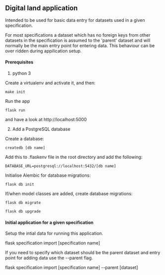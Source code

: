 ## Digital land application

Intended to be used for basic data entry for datasets used in a given specification. 

For most specifications a dataset which has no foreign keys from other datasets in the specification is assumed to the 'parent' dataset 
and will normally be the main entry point for entering data. This behaviour can be over ridden during appilication setup.


#### Prerequisites

1. python 3

Create a virtualenv and activate it, and then:

    make init

Run the app

    flask run

and have a look at http://localhost:5000


2. Add a PostgreSQL database

Create a database:

    createdb [db name]

Add this to .flaskenv file in the root directory and add the following:

    DATABASE_URL=postgresql://localhost:5432/[db name]

Initialise Alembic for database migrations:

    flask db init

If/when model classes are added, create database migrations:

    flask db migrate

    flask db upgrade



#### Initial application for a given specification

Setup the intial data for running this application.

  flask specification import [specification name]

If you need to specify which dataset should be the parent dataset and entry point for adding data use the --parent flag.

  flask specification import [specification name] --parent [dataset]
  
